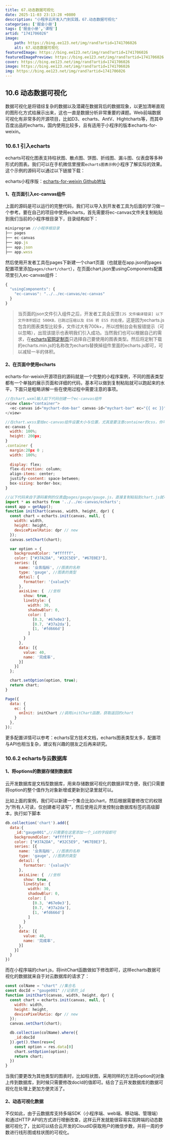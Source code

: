```yaml
---
title: 67.动态数据可视化
date: 2025-11-03 23:13:28 +0800
description: "小程序云开发入门到实践，67.动态数据可视化"
categories: ['掘金小册']
tags: ['掘金小册','课程']
artid: "1741706026"
image:
    path: https://bing.ee123.net/img/rand?artid=1741706026
    alt: 67.动态数据可视化
featuredImage: https://bing.ee123.net/img/rand?artid=1741706026
featuredImagePreview: https://bing.ee123.net/img/rand?artid=1741706026
cover: https://bing.ee123.net/img/rand?artid=1741706026
image: https://bing.ee123.net/img/rand?artid=1741706026
img: https://bing.ee123.net/img/rand?artid=1741706026
---
```


## 10.6 动态数据可视化
数据可视化是将错综复杂的数据以及潜藏在数据背后的数据现象，以更加清晰直观的图形化方式给展示出来，这也一直是数据分析非常重要的课题。Web前端数据可视化有非常多的开源项目，比如D3、echarts、AntV、Hightcharts等，而其中百度出品的echarts，国内使用比较多，且有适用于小程序的版本echarts-for-weixin。

### 10.6.1 引入echarts
echarts可视化图表支持柱状图、散点图、饼图、折线图、漏斗图、仪表盘等多种形式的图表。我们可以在手机微信里搜索`echarts图表示例`小程序了解实际的效果。这个示例的源码可以通过以下链接下载：

echarts小程序版：[echarts-for-weixin Github地址](https://github.com/ecomfe/echarts-for-weixin)

#### 1、在页面引入ec-canvas组件
上面的源码是可以运行的完整代码，我们可以导入到开发者工具为后面的学习做一个参考。要在自己的项目中使用echarts，首先需要将ec-canvas文件夹复制粘贴到我们当前的小程序根目录下，目录结构如下：
```javascript
miniprogram //小程序根目录  
├── pages
├── ec-canvas
├── app.js
├── app.json
├── app.wxss     
```
然后使用开发者工具在pages下新建一个chart页面（也就是在app.json的pages配置项里添加`pages/chart/chart`），在页面chart.json里usingComponents配置项里引入ec-canvas组件：
```javascript
{
  "usingComponents": {
    "ec-canvas": "../../ec-canvas/ec-canvas"
  }
}
```
>当页面的json文件引入组件之后，开发者工具会反馈`[JS 文件编译错误] 以下文件体积超过 500KB，已跳过压缩以及 ES6 转 ES5 的处理`，这是因为echarts.js包含的图表类型比较多，文件过大有700k+，所以控制台会有报错提示（可以忽略），出现该提示也表明我们引入成功。当然我们也可以根据自己的需求，在[echarts官网定制页](https://echarts.apache.org/zh/builder.html)只选择自己要使用的图表类型。然后将定制下载的echarts.min.js的名称改为echarts替换掉组件里面的echarts.js即可，可以减轻一半的体积。

#### 2、在页面中使用echarts
echarts-for-weixin开源项目的源码就是一个完整的小程序案例，不同的图表类型都有一个单独的展示页面和详细的代码，基本可以做到复制粘贴就可以跑起来的水平，下面只是粗略讲解一些在使用过程中需要注意的事项。
```javascript
//在chart.wxml输入如下代码创建一个ec-canvas组件
<view class="container">
  <ec-canvas id="mychart-dom-bar" canvas-id="mychart-bar" ec="{{ ec }}"></ec-canvas>
</view>

//在chart.wxss里给ec-canvas组件设置大小与位置，尤其是要注意container的css，你可以写在app.wxss作为全局样式，也可以写在单个页面里，取决你的开发需求
ec-canvas { 
  width: 100%;
  height: 200px; 
}
.container {
  margin:20px 0 ;
  width: 100%;
  
  display: flex;
  flex-direction: column;
  align-items: center;
  justify-content: space-between;
  box-sizing: border-box;
}

//以下代码来自于源码案例的仪表盘pages/gauge/gauge.js，直接复制粘贴到chart.js就可以看到效果了，使用起来非常方便
import * as echarts from '../../ec-canvas/echarts';
const app = getApp();
function initChart(canvas, width, height, dpr) {
  const chart = echarts.init(canvas, null, {
    width: width,
    height: height,
    devicePixelRatio: dpr // new
  });
  canvas.setChart(chart);

  var option = {
    backgroundColor: "#ffffff",
    color: ["#37A2DA", "#32C5E9", "#67E0E3"],
    series: [{
      name: '业务指标', //图表的名称
      type: 'gauge', //图表的类型
      detail: {
        formatter: '{value}%'
      },
      axisLine: {  //坐标
        show: true,
        lineStyle: {
          width: 30,
          shadowBlur: 0,
          color: [
            [0.3, '#67e0e3'],
            [0.7, '#37a2da'],
            [1, '#fd666d']
          ]
        }
      },
      data: [{
        value: 40,
        name: '完成率',
      }]
    }]
  };

  chart.setOption(option, true);
  return chart;
}

Page({
  data: {
    ec: {
      onInit: initChart //调用initChart函数，获取返回的chart
    }
  },
});
```
更多配置详情可以参考：echarts官方技术文档，echarts图表类型太多，配置项与API也相当复杂，建议有兴趣的朋友之后再来研究。

### 10.6.2 echarts与云数据库
#### 1、将options的数据存储到数据库
云开发数据库是文档型数据库，用来存储数据可视化的数据非常方便，我们只需要将option的整个值作为对象新增或更新到记录里就可以。

比如上面的案例，我们可以新建一个集合比如chart，然后根据需要修改它的权限为“所有人可读，仅创建者可读写”，然后使用云开发控制台数据库标签的高级脚本，执行如下脚本
```javascript
db.collection('chart').add({
  data:{
    _id:"gauge001",//只需要在这里添加一个_id的字段即可
    backgroundColor: "#ffffff",
    color: ["#37A2DA", "#32C5E9", "#67E0E3"],
    series: [{
      name: '业务指标', //图表的名称
      type: 'gauge', //图表的类型
      detail: {
        formatter: '{value}%'
      },
      axisLine: {  //坐标
        show: true,
        lineStyle: {
          width: 30,
          shadowBlur: 0,
          color: [
            [0.3, '#67e0e3'],
            [0.7, '#37a2da'],
            [1, '#fd666d']
          ]
        }
      },
      data: [{
        value: 40,
        name: '完成率',
      }]
    }]
  }
})
```
而在小程序端的chart.js，将initChart函数做如下修改即可，这样echarts数据可视化的数据就来自于对云数据库的请求了：
```javascript
const colName = "chart" //集合名
const docId = "gauge001" //记录的_id
function initChart(canvas, width, height, dpr) {
  const chart = echarts.init(canvas, null, {
    width: width,
    height: height,
    devicePixelRatio: dpr // new
  });
  canvas.setChart(chart);

  db.collection(colName).where({
    _id:docId
  }).get().then(res=>{
    const option = res.data[0]
    chart.setOption(option);
    return chart;
  })
}
```
当我们要更改为其他类型的图表时，比如柱状图，采用同样的方法将option的对象上传到数据库，到时候只需要修改docId的值即可。结合了云开发数据库的数据可视化在处理上更加方便灵活了。

#### 2、动态可视化数据
不仅如此，由于云数据库支持多端SDK（小程序端、web端、移动端、管理端）和通过HTTP API的方式进行增删改查，这样云开发就能很容易实现跨端的动态数据可视化了，比如可以结合云开发的CloudID获取用户的微信步数，并将一周的步数进行线形图或柱状图的可视化。